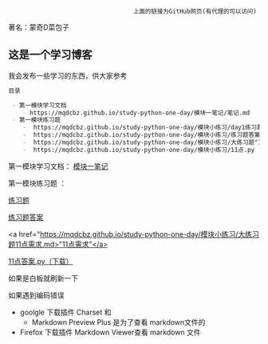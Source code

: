                                        上面的链接为GitHub网页(有代理的可以访问)
                                       
   著名：蒙奇D菜包子

## 这是一个学习博客

我会发布一些学习的东西，供大家参考

```markdown
目录

 - 第一模块学习文档  
    - https://mqdcbz.github.io/study-python-one-day/模块一笔记/笔记.md
 - 第一模块练习题       
    -  https://mqdcbz.github.io/study-python-one-day/模块小练习/day1练习题.md
    -  https://mqdcbz.github.io/study-python-one-day/模块小练习/练习题答案.md
    -  https://mqdcbz.github.io/study-python-one-day/模块小练习/大练习题"11点"需求.md
    -  https://mqdcbz.github.io/study-python-one-day/模块小练习/11点.py   （这个为下载py文件）
```

第一模块学习文档：
  <a href="https://mqdcbz.github.io/study-python-one-day/模块一笔记/笔记.md">模块一笔记</a>

第一模块练习题 ：
  
  <a href="https://mqdcbz.github.io/study-python-one-day/模块小练习/day1练习题.md">练习题</a>
  
  <a href="https://mqdcbz.github.io/study-python-one-day/模块小练习/练习题答案.md">练习题答案</a>
  
  <a href="https://mqdcbz.github.io/study-python-one-day/模块小练习/大练习题11点需求.md>"11点需求"</a>
  
  <a href="https://mqdcbz.github.io/study-python-one-day/模块小练习/11点.py">11点答案.py（下载）</a>

 如果是白板就刷新一下


如果遇到编码错误 

- goolgle 下载插件 Charset 和 
  - Markdown Preview Plus 是为了查看 markdown文件的
- Firefox 下载插件 Markdown Viewer查看 markdown 文件
